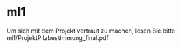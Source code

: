 # ml1

Um sich mit dem Projekt vertraut zu machen, lesen Sie bitte ml1/ProjektPilzbestimmung_final.pdf
